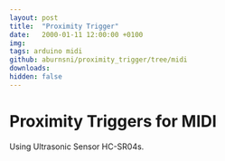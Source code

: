 ```yaml
---
layout: post
title:  "Proximity Trigger"
date:   2000-01-11 12:00:00 +0100
img: 
tags: arduino midi
github: aburnsni/proximity_trigger/tree/midi
downloads:
hidden: false
---
```

# Proximity Triggers for MIDI

Using Ultrasonic Sensor HC-SR04s.